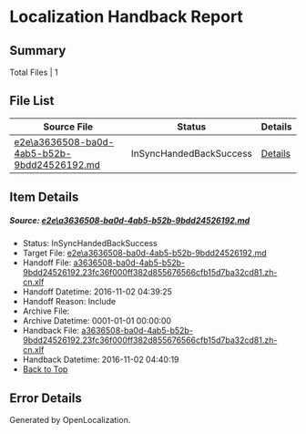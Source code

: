 # <a name='report-top'></a> Localization Handback Report

## Summary
 Total Files | 1

## File List
 Source File | Status | Details 
 ----------- | ------ | ------- 
 [e2e\a3636508-ba0d-4ab5-b52b-9bdd24526192.md](https://github.com/OpenLocalizationTestOrg/ol-test0/blob/63002b9fed1b91daf49f695d577bba09c9af82e5/e2e/a3636508-ba0d-4ab5-b52b-9bdd24526192.md) | InSyncHandedBackSuccess | [Details](#60defa60fe12e0b6c7d2d0c47ff904df042000171)

## Item Details
##### <a name='60defa60fe12e0b6c7d2d0c47ff904df042000171'></a> Source: [e2e\a3636508-ba0d-4ab5-b52b-9bdd24526192.md](https://github.com/OpenLocalizationTestOrg/ol-test0/blob/63002b9fed1b91daf49f695d577bba09c9af82e5/e2e/a3636508-ba0d-4ab5-b52b-9bdd24526192.md)
* Status: InSyncHandedBackSuccess
* Target File: [e2e\a3636508-ba0d-4ab5-b52b-9bdd24526192.md](https://github.com/OpenLocalizationTestOrg/ol-test0-zhcn/blob/ed1b38fdac651bdfb278beb532343f515e2ef787/e2e/a3636508-ba0d-4ab5-b52b-9bdd24526192.md)
* Handoff File: [a3636508-ba0d-4ab5-b52b-9bdd24526192.23fc36f000ff382d855676566cfb15d7ba32cd81.zh-cn.xlf](https://github.com/OpenLocalizationTestOrg/ol-test0-handoff/blob/6b68852ad920b5c1557239a05ade79047491231c/ol-handoff/OpenLocalizationTestOrg/ol-test0-zhcn/yufeih/ht/a3636508-ba0d-4ab5-b52b-9bdd24526192.23fc36f000ff382d855676566cfb15d7ba32cd81.zh-cn.xlf)
* Handoff Datetime: 2016-11-02 04:39:25
* Handoff Reason: Include
* Archive File: 
* Archive Datetime: 0001-01-01 00:00:00
* Handback File: [a3636508-ba0d-4ab5-b52b-9bdd24526192.23fc36f000ff382d855676566cfb15d7ba32cd81.zh-cn.xlf](https://github.com/OpenLocalizationTestOrg/ol-test0-handback/blob/0cfd1244591acd8aeead4f92db0c8ec653d49123/ol-handback/OpenLocalizationTestOrg/ol-test0-zhcn/yufeih/ht/a3636508-ba0d-4ab5-b52b-9bdd24526192.23fc36f000ff382d855676566cfb15d7ba32cd81.zh-cn.xlf)
* Handback Datetime: 2016-11-02 04:40:19
* [Back to Top](#report-top)


## Error Details

Generated by OpenLocalization.
